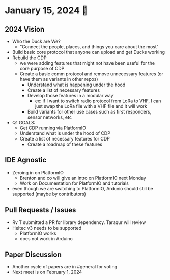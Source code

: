# January 15, 2024 :duck:

## 2024 Vision
* Who the Duck are We?
    * "Connect the people, places, and things you care about the most"
* Build basic core protocol that anyone can upload and get Ducks working
* Rebuild the CDP
    * we were adding features that might not have been useful for the core purpose of CDP
    * Create a basic comm protocol and remove unnecessary features (or have them as variants in other repos)
        * Understand what is happening under the hood
        * Create a list of necessary features
        * Develop those features in a modular way
            * ex: if I want to switch radio protocol from LoRa to VHF, I can just swap the LoRa file with a VHF file and it will work
        * Build variants for other use cases such as first responders, sensor networks, etc
* Q1 GOALS:
    * Get CDP running via PlatformIO
    * Understand what is under the hood of CDP
    * Create a list of necessary features for CDP
        * Create a roadmap of these features

## IDE Agnostic
* Zeroing in on PlatformIO
    * Brenton and co will give an intro on PlatformIO next Monday
    * Work on Documentation for PlatformIO and tutorials
* even though we are switching to PlatformIO, Ardunio should still be supported (maybe by contributors)

## Pull Requests / Issues
* Rv T submitted a PR for library dependency. Taraqur will review
* Heltec v3 needs to be supported
    * PlatformIO works
    * does not work in Arduino

## Paper Discussion
* Another cycle of papers are in #general for voting
* Next meet is on February 1, 2024